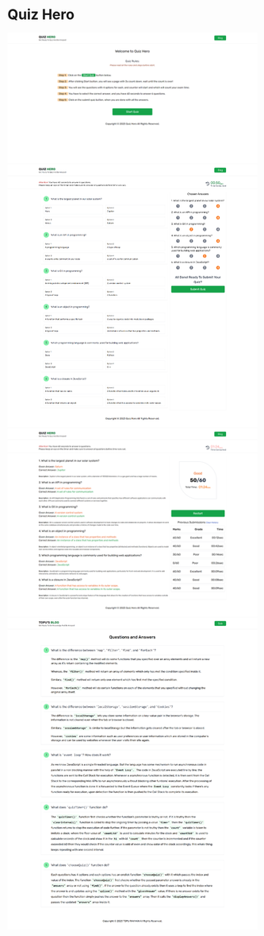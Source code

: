 # Quiz Hero

![Page Screenshot1](screenshots/Quiz--Hero-1.png)
![Page Screenshot2](screenshots/Quiz-Hero-2.png)
![Page Screenshot3](screenshots/Quiz-Hero-3.png)
![Page Screenshot4](screenshots/Blog.png)
